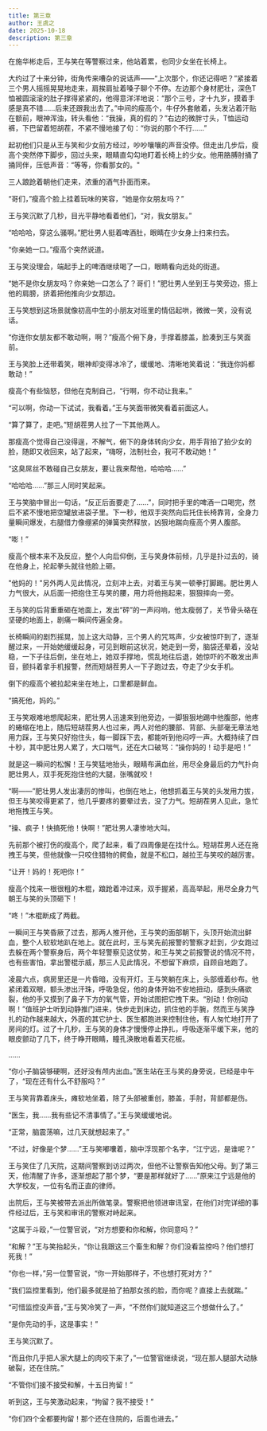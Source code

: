```yaml
---
title: 第三章
author: 王虞之
date: 2025-10-18
description: 第三章
---
```


在施华彬走后，王与笑在等警察过来，他站着累，也同少女坐在长椅上。

大约过了十来分钟，街角传来嘈杂的说话声——“上次那个，你还记得吧？”紧接着三个男人摇摇晃晃地走来，肩挨肩扯着嗓子聊个不停。左边那个身材肥壮，深色T恤被圆滚滚的肚子撑得紧紧的，他得意洋洋地说：“那个三号，才十九岁，摸着手感是真不错……后来还跟我出去了。”中间的瘦高个，牛仔外套敞着，头发沾着汗贴在额前，眼神浑浊，转头看他：“我操，真的假的？”右边的微胖寸头，T恤运动裤，下巴留着短胡茬，不紧不慢地接了句：“你说的那个不行……”

起初他们只是从王与笑和少女前方经过，吵吵嚷嚷的声音没停。但走出几步后，瘦高个突然停下脚步，回过头来，眼睛直勾勾地盯着长椅上的少女。他用胳膊肘捅了捅同伴，压低声音：“等等，你看那女的。"

三人踉跄着朝他们走来，浓重的酒气扑面而来。

“哥们，”瘦高个脸上挂着玩味的笑容，“她是你女朋友吗？”

王与笑沉默了几秒，目光平静地看着他们，“对，我女朋友。”

“哈哈哈，穿这么骚啊。”肥壮男人挺着啤酒肚，眼睛在少女身上扫来扫去。

“你亲她一口。”瘦高个突然说道。

王与笑没理会，端起手上的啤酒继续喝了一口，眼睛看向远处的街道。

“她不是你女朋友吗？你亲她一口怎么了？哥们！”肥壮男人坐到王与笑旁边，搭上他的肩膀，挤着把他推向少女那边。

王与笑想到这场景就像初高中生的小朋友对班里的情侣起哄，微微一笑，没有说话。

“你连你女朋友都不敢动啊，啊？”瘦高个俯下身，手撑着膝盖，脸凑到王与笑面前。

王与笑脸上还带着笑，眼神却变得冰冷了，缓缓地、清晰地笑着说：“我连你妈都敢动！”

瘦高个有些恼怒，但他在克制自己，“行啊，你不动让我来。”

“可以啊，你动一下试试，我看着。”王与笑面带微笑看着前面这人。

“算了算了，走吧。”短胡茬男人拉了一下其他两人。

那瘦高个觉得自己没得逞，不解气，俯下的身体转向少女，用手背拍了拍少女的脸，随即又收回来，站了起来，“嗨呀，法制社会，我可不敢动她！”

“这臭屌丝不敢碰自己女朋友，要让我来帮他，哈哈哈……”

“哈哈哈……”那三人同时笑起来。

王与笑脑中冒出一句话，“反正后面要走了……”，同时把手里的啤酒一口喝完，然后不紧不慢地把空罐放进袋子里。下一秒，他双手突然向后托住长椅靠背，全身力量瞬间爆发，右腿借力像绷紧的弹簧突然释放，凶狠地踹向瘦高个男人腹部。

“嘭！”

瘦高个根本来不及反应，整个人向后仰倒，王与笑身体前倾，几乎是扑过去的，骑在他身上，抡起拳头就往他脸上砸。

"他妈的！"另外两人见此情况，立刻冲上去，对着王与笑一顿拳打脚踢。肥壮男人力气很大，从后面一把抱住王与笑的腰，用力将他拖起来，狠狠摔向一旁。

王与笑的后背重重砸在地面上，发出“砰”的一声闷响，他太瘦弱了，关节骨头硌在坚硬的地面上，剧痛一瞬间传遍全身。

长椅瞬间的剧烈摇晃，加上这大动静，三个男人的咒骂声，少女被惊吓到了，逐渐醒过来，一开始她缓缓起身，可见到眼前这状况，她走到一旁，脑袋还晕着，没站稳，一下子往后倒，坐在地上，她双手撑地，慌乱地往后退，她惊吓的不敢发出声音，颤抖着拿手机报警，然而短胡茬男人一下子跑过去，夺走了少女手机。

倒下的瘦高个被拉起来坐在地上，口里都是鲜血。

“搞死他，妈的。”

王与笑艰难地想爬起来，肥壮男人迅速来到他旁边，一脚狠狠地踢中他腹部，他疼的蜷缩在地上，随后短胡茬男人也过来，两人对他的腰部、背部、头部毫无章法地用力踩，王与笑只好抱住头，每一脚踩下去，都能听到他闷哼一声。大概持续了四十秒，其中肥壮男人累了，大口喘气，还在大口破骂：“操你妈的！动手是吧！”

就是这一瞬间的松懈！王与笑猛地抬头，眼睛布满血丝，用尽全身最后的力气扑向肥壮男人，双手死死抱住他的大腿，张嘴就咬！

“啊——”肥壮男人发出凄厉的惨叫，也倒在地上，他想抓着王与笑的头发用力拔，但王与笑咬得更紧了，他几乎要疼的要晕过去，没了力气。短胡茬男人见此，急忙地拖拽王与笑。

“操、疯子！快搞死他！快啊！”肥壮男人凄惨地大叫。

先前那个被打伤的瘦高个，爬了起来，看了四周像是在找什么。短胡茬男人还在拖拽王与笑，但他就像一只咬住猎物的鳄鱼，就是不松口，越拉王与笑咬的越厉害。

“让开！妈的！死吧你！”

瘦高个找来一根很粗的木棍，踉跄着冲过来，双手握紧，高高举起，用尽全身力气朝王与笑的头顶砸下！

“咚！”木棍断成了两截。

一瞬间王与笑昏厥了过去，那两人推开他，王与笑的面部朝下，头顶开始流出鲜血，整个人软软地趴在地上。就在此时，王与笑先前报警的警察才赶到，少女跑过去躲在两个警察身后，两个年轻警察见这仗势，和王与笑之前报警说的情况不符，也有些害怕，拿出警棍示威，那三人见此情况，不想留下麻烦，自顾自地跑了。

凌晨六点，病房里还是一片昏暗，没有开灯。王与笑躺在床上，头部缠着纱布。他紧闭着双眼，额头渗出汗珠，呼吸急促，他的身体开始不安地扭动，感到头痛欲裂，他的手又摸到了鼻子下方的氧气管，开始试图把它拽下来。“别动！你别动啊！”值班护士听到动静推门进来，快步走到床边，抓住他的手腕，然而王与笑挣扎的动作越来越大，外面的其它护士、医生都跑进来控制住他，有人匆忙地打开了房间的灯。过了十几秒，王与笑的身体才慢慢停止挣扎，呼吸逐渐平缓下来，他的眼皮颤动了几下，终于睁开眼睛，瞳孔涣散地看着天花板。

……

“你小子脑袋够硬啊，还好没有颅内出血。”医生站在王与笑的身旁说，已经是中午了，“现在还有什么不舒服吗？”

王与笑背靠着床头，瘫软地坐着，除了头部被重创，膝盖，手肘，背部都是伤。

“医生，我……我有些记不清事情了。”王与笑缓缓地说。

“正常，脑震荡嘛，过几天就想起来了。”

“不过，好像是个梦……”王与笑嘟囔着，脑中浮现那个名字，“江宁远，是谁呢？”

王与笑住了几天院，这期间警察到访过两次，但他不让警察告知他父母。到了第三天，他清醒了许多，逐渐想起了那个梦，“要是那样就好了……”原来江宁远是他的大学校友，一位有名而正直的律师。

出院后，王与笑被带去派出所做笔录。警察把他领进审讯室，在他们对完详细的事件经过后，王与笑和审讯的警察对峙起来。

“这属于斗殴，”一位警官说，“对方想要和你和解，你同意吗？”

“和解？”王与笑抬起头，“你让我跟这三个畜生和解？你们没看监控吗？他们想打死我！”

“你也一样，”另一位警官说，“你一开始那样子，不也想打死对方？”

“我们监控里看到，他们最多就是拍了拍那女孩的脸，而你呢？直接上去就踹。”

“可惜监控没声音，”王与笑冷笑了一声，“不然你们就知道这三个想做什么了。”

“是你先动的手，这是事实！”

王与笑沉默了。

“而且你几乎把人家大腿上的肉咬下来了，”一位警官继续说，“现在那人腿部大动脉破裂，还在住院。”

“不管你们接不接受和解，十五日拘留！”

听到这，王与笑激动起来，“拘留？我不接受！”

“你们四个全都要拘留！那个还在住院的，后面也进去。”